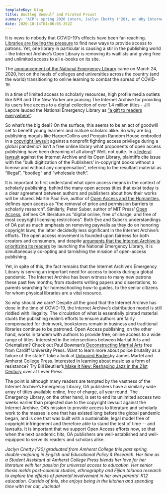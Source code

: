 ```yaml
---
templateKey: blog
title: Bootleg Beowulf and Pirated Proust
summary: "ACP's spring 2020 intern, Jaclyn Chetty ('20), on Why Internet Archive’s Open Library Isn’t All It's Cracked Up To Be "
date: 2020-10-14T01:06:03.352Z
---
```

It is news to nobody that COVID-19’s effects have been far-reaching.[ Libraries are feeling the pressure](https://www.nytimes.com/2020/05/28/opinion/libraries-coronavirus.html) to find new ways to provide access to patrons. Yet, one library in particular is causing a stir in the publishing world - the Internet Archive’s Open Library is removing its waitlists and giving free and unlimited access to all e-books on its site.

The [announcement of the National Emergency Library](https://blog.archive.org/2020/03/24/announcing-a-national-emergency-library-to-provide-digitized-books-to-students-and-the-public/?iax=ntlemrlib%7ctxtlnk) came on March 24, 2020, hot on the heels of colleges and universities across the country (and the world) transitioning to online learning to combat the spread of COVID-19.

In a time of limited access to scholarly resources, high profile media outlets like NPR and The New Yorker are praising The Internet Archive for providing its users free access to a digital collection of over 1.4 million titles - Jill Lepore lauded the National Emergency Library as [“a gift to readers everywhere”](https://www.newyorker.com/books/page-turner/the-national-emergency-library-is-a-gift-to-readers-everywhere).

So what’s the big deal? On the surface, this seems to be an act of goodwill set to benefit young learners and mature scholars alike. So why are big publishing moguls like HarperCollins and Penguin Random House embroiled in a [copyright lawsuit](https://www.nytimes.com/2020/06/01/books/internet-archive-emergency-library-coronavirus.html) against a nonprofit fighting access privilege during a global pandemic? Isn’t a free online library what proponents of open access publishing have been dreaming of all along? Well, not quite. In a[ federal lawsuit](https://assets.documentcloud.org/documents/6935704/4388-1.pdf) against the Internet Archive and its Open Library, plaintiffs cite issue with the “bulk digitization of the Publishers’ in-copyright books without a license and without any compensation”, referring to the resultant material as “illegal”, “bootleg” and “wholesale theft”.

It is important to first understand what open access means in the context of scholarly publishing; behind the many open access titles that exist today is a clear agreement between authors and publishers about how their works will be shared. Martin Paul Eve, author of [Open Access and the Humanities](https://www.cambridge.org/core/books/open-access-and-the-humanities/02BD7DB4A5172A864C432DBFD86E5FB4), defines open access as “the removal of price and permission barriers to scholarly research”. Similarly, Peter Suber, author of MIT Press’ [Open Access](https://openaccesseks.mitpress.mit.edu), defines OA literature as “digital online, free of charge, and free of most copyright licensing restrictions”. Both Eve and Suber’s understandings of OA put as much emphasis on removing paywalls as they do on honoring copyright laws, the latter decidedly less significant in the Internet Archive’s efforts. The open access movement is founded upon fairness for both creators and consumers, and despite [arguments that the Internet Archive is prioritizing its readers](https://scholarlykitchen.sspnet.org/2020/04/02/the-internet-archive-chooses-readers/) by launching the National Emergency Library, it is simultaneously co-opting and tarnishing the mission of open-access publishing.

Yet, in spite of this, the fact remains that the Internet Archive’s Emergency Library is serving an important need for access to books during a global pandemic. The Internet Archive has been witness to many new patrons these past few months; from students writing papers and dissertations, to parents searching for homeschooling how-to guides, to the senior citizens for whom physical libraries are a vital resource.

So why should we care? Despite all the good that the Internet Archive has done in the time of COVID-19, the Internet Archive’s distribution model is still riddled with illegality. The circulation of what is essentially pirated material stunts the publishing realm’s efforts to ensure authors are fairly compensated for their work, bookstores remain in business and traditional libraries continue to be patroned. Open Access publishing, on the other hand, works in tandem with authors to provide free, online access to a wide range of titles. Interested in the intersections between Martial Arts and Orientalism? Check out Paul Bowman’s[ Deconstructing Martial Arts](https://cardiffuniversitypress.org/site/books/10.18573/book1/read/?loc=001.xhtml) free from Cardiff University Press. Want to learn more about police brutality as a failure of the state? Take a look at [Unburied Bodies](https://acpress.amherst.edu/project/unburied-bodies/)by James Martel and Amherst College Press. Interested in learning about music as a form of resistance? Try Bill Beutller’s[ Make It New: Reshaping Jazz in the 21st Century](https://www.fulcrum.org/concern/monographs/cv43nz310?locale=en) over at Lever Press.

The point is although many readers are tempted by the vastness of the Internet Archive’s Emergency Library, OA publishers have a similarly wide array of titles available online, free of charge, all year round. The Emergency Library, on the other hand, is set to end its unlimited access two weeks earlier than projected due to the copyright lawsuit against the Internet Archive. OA’s mission to provide access to literature and scholarly work to the masses is one that has existed long before the global pandemic began, and is one that was built with a sustainable, legal model free of copyright infringement and therefore able to stand the test of time -- and lawsuits. It is important that we support Open Access efforts now, so that when the next pandemic hits, OA publishers are well-established and well-equipped to serve its readers and scholars alike.



*Jaclyn Chetty ('20) graduated from Amherst College this past spring, double-majoring in English and Educational Policy & Research. Her time as a Student Assistant at Amherst College Press blends her love for her literature with her passion for universal access to education. Her senior thesis melds post-colonial studies, ethnography and Fijian talanoa research to explore the effects of parental involvement in her own parents’ K12 education. Outside of this, she enjoys being in the kitchen and spending time with her cat, Jacinda!*